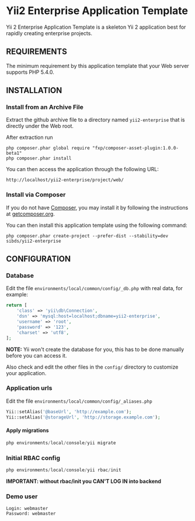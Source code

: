 Yii2 Enterprise Application Template
====================================

Yii 2 Enterprise Application Template is a skeleton Yii 2 application best for rapidly creating enterprise projects.

REQUIREMENTS
------------

The minimum requirement by this application template that your Web server supports PHP 5.4.0.


INSTALLATION
------------

### Install from an Archive File

Extract the github archive file to a directory named `yii2-enterprise` that is directly under the Web root.

After extraction run
```
php composer.phar global require "fxp/composer-asset-plugin:1.0.0-beta1"
php composer.phar install
```

You can then access the application through the following URL:

~~~
http://localhost/yii2-enterprise/project/web/
~~~


### Install via Composer

If you do not have [Composer](http://getcomposer.org/), you may install it by following the instructions
at [getcomposer.org](http://getcomposer.org/doc/00-intro.md#installation-nix).

You can then install this application template using the following command:

~~~
php composer.phar create-project --prefer-dist --stability=dev sibds/yii2-enterprise
~~~

CONFIGURATION
-------------

### Database

Edit the file `environments/local/common/config/_db.php` with real data, for example:

```php
return [
    'class' => 'yii\db\Connection',
    'dsn' => 'mysql:host=localhost;dbname=yii2-enterprise',
    'username' => 'root',
    'password' => '123',
    'charset' => 'utf8',
];
```
**NOTE:** Yii won't create the database for you, this has to be done manually before you can access it.

Also check and edit the other files in the `config/` directory to customize your application.

### Application urls
Edit the file `environments/local/common/config/_aliases.php`
```php
Yii::setAlias('@baseUrl', 'http://example.com');
Yii::setAlias('@storageUrl', 'http://storage.example.com');
```
#### Apply migrations

```php
php environments/local/console/yii migrate
```

### Initial RBAC config

```php
php environments/local/console/yii rbac/init
```
**IMPORTANT: without rbac/init you CAN'T LOG IN into backend**
### Demo user
~~~
Login: webmaster
Password: webmaster
~~~

